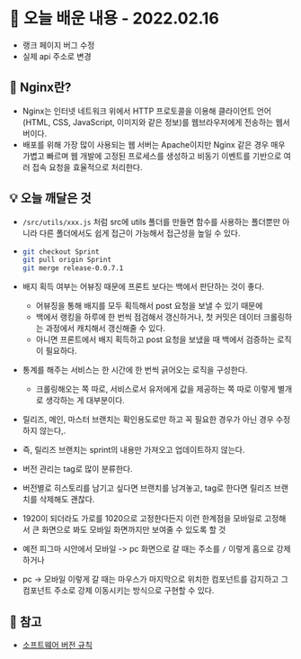 # 📖 오늘 배운 내용 - 2022.02.16

- 랭크 페이지 버그 수정
- 실제 api 주소로 변경

## 📝 Nginx란?

- Nginx는 인터넷 네트워크 위에서 HTTP 프로토콜을 이용해 클라이언트 언어(HTML, CSS, JavaScript, 이미지와 같은 정보)를 웹브라우저에게 전송하는 웹서버이다.
- 배포를 위해 가장 많이 사용되는 웹 서버는 Apache이지만 Nginx 같은 경우 매우 가볍고 빠르며 웹 개발에 고정된 프로세스를 생성하고 비동기 이벤트를 기반으로 여러 접속 요청을 효율적으로 처리한다.

## 💡 오늘 깨달은 것

- `/src/utils/xxx.js` 처럼 src에 utils 폴더를 만들면 함수를 사용하는 폴더뿐만 아니라 다른 폴더에서도 쉽게 접근이 가능해서 접근성을 높일 수 있다.

- ```bash
  git checkout Sprint
  git pull origin Sprint
  git merge release-0.0.7.1
  ```

- 배지 획득 여부는 어뷰징 때문에 프론트 보다는 백에서 판단하는 것이 좋다.

  - 어뷰징을 통해 배지를 모두 획득해서 post 요청을 보낼 수 있기 때문에
  - 백에서 랭킹을 하루에 한 번씩 점검해서 갱신하거나, 첫 커밋은 데이터 크롤링하는 과정에서 캐치해서 갱신해줄 수 있다.
  - 아니면 프론트에서 배지 획득하고 post 요청을 보냈을 때 백에서 검증하는 로직이 필요하다.

- 통계를 해주는 서비스는 한 시간에 한 번씩 긁어오는 로직을 구성한다.

  - 크롤링해오는 쪽 따로, 서비스로서 유저에게 값을 제공하는 쪽 따로 이렇게 별개로 생각하는 게 대부분이다.

- 릴리즈, 메인, 마스터 브랜치는 확인용도로만 하고 꼭 필요한 경우가 아닌 경우 수정하지 않는다,.

- 즉, 릴리즈 브랜치는 sprint의 내용만 가져오고 업데이트하지 않는다.

- 버전 관리는 tag로 많이 분류한다.

- 버전별로 히스토리를 남기고 싶다면 브랜치를 남겨놓고, tag로 한다면 릴리즈 브랜치를 삭제해도 괜찮다.

- 1920이 되더라도 가로를 1020으로 고정한다든지 이런 한계점을 모바일로 고정해서 큰 화면으로 봐도 모바일 화면까지만 보여줄 수 있도록 할 것

- 예전 피그마 시안에서 모바일 -> pc 화면으로 갈 때는 주소를 `/` 이렇게 홈으로 강제하거나

- pc -> 모바일 이렇게 갈 때는 마우스가 마지막으로 위치한 컴포넌트를 감지하고 그 컴포넌트 주소로 강제 이동시키는 방식으로 구현할 수 있다.

## 📌 참고

- [소프트웨어 버전 규칙](https://tttsss77.tistory.com/57)
